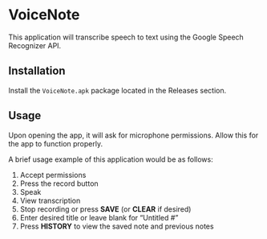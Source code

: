 # VoiceNote

This application will transcribe speech to text using the Google Speech Recognizer API.

## Installation

Install the `VoiceNote.apk` package located in the Releases section.

## Usage

Upon opening the app, it will ask for microphone permissions. Allow this for the app to function properly.


A brief usage example of this application would be as follows:

1. Accept permissions
2. Press the record button
3. Speak
4. View transcription
5. Stop recording or press **SAVE** (or **CLEAR** if desired)
6. Enter desired title or leave blank for “Untitled #”
7. Press **HISTORY** to view the saved note and previous notes
